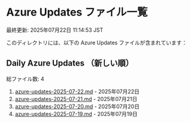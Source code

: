 # Azure Updates ファイル一覧

最終更新: 2025年07月22日 11:14:53 JST

このディレクトリには、以下の Azure Updates ファイルが含まれています：

## Daily Azure Updates （新しい順）

総ファイル数: 4

1. [azure-updates-2025-07-22.md](./azure-updates-2025-07-22.md) - 2025年07月22日
2. [azure-updates-2025-07-21.md](./azure-updates-2025-07-21.md) - 2025年07月21日
3. [azure-updates-2025-07-20.md](./azure-updates-2025-07-20.md) - 2025年07月20日
4. [azure-updates-2025-07-19.md](./azure-updates-2025-07-19.md) - 2025年07月19日
